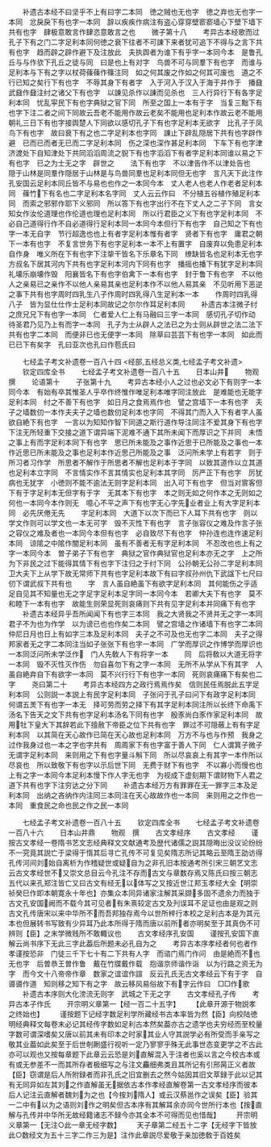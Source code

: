 <!-- { "loadSidebar": true } -->
　　补遗古本经不曰坚乎不上有曰字二本同　徳之贼也无也字　徳之弃也无也字一本同　忿戾戾下有也字一本同　辞以疾疾作病注有盗心穿穿壁窬窬墙心下壁下墙下共有也字　肆极意敢言作肆恣意敢言之也
　　微子第十八
　　考异古本经歌而过孔子下有之门二字足利本同何徳之衰下往者不可諌下来者犹可追下不得与之言下共有也字　趋而辟之辟作避下及注放此　夫执舆者为谁下有乎字一本同今本　是鲁孔丘与与作欤下孔丘之徒与同　曰是也上有对字　鸟兽不可与同羣下有也字　而谁与足利本与下有之字以杖荷蓧蓧作篠注同　如之何其废之作如之何其可废也　道之不行已知之矣行下有也字　不辱其身下有者字　入于河入于汉入于海于并作于　播鼗武鼗作鼗注纣之诸父下有也字　以諌见杀作以諌而见杀也　三人行异行下有各字足利本同　忧乱寜民下有也字典狱之官下同　所至之国上一本有于字　当复三黜下有也字下注二者之间下同故云吾老不能用作故云老矣不能用也足利本作故云老不能用　朝礼三日下有也字接舆楚人下同欲以感切孔子下有也字足利本无欲字　比孔子于凤鸟下有也字　故曰衰下有之也二字足利本也字同　諌止下辟乱隠居下共有也字辟作避　已而已而者无已而二字足利本同　伤之深也深作甚足利本同　下车下有也字津济渡处下自知津处下共同滔滔周流之貎下有也字滔滔下有者字足利本同谁以易之下有也字　已之为士无之字　辟世之
　　法下有也字　不以津告作不以津处告也　隠于山林是同羣作隠居于山林是与鸟兽同羣也足利本同但无也字　言凡天下此注作孔安国云足利本同丘皆不与易也也作之一本同今本　丈人老人也老人作老者足利本同　蓧竹下有名也二字足利本名字同　丈人云云作曰　不分植五谷植作殖足利本同　而索之邪邪作耶下义邪同　所以答下有也字出行不在下丈人之二子下同　言女知女作汝伦道理也作伦道也理也足利本同　所以行君臣之义下有也字足利本同　不必自己道得行作不自必道得行足利本同一本同今本但行下有也字　自己知之下有也字一本无自字　节行超逸也也上有者字足利本惟有者字　贤者下有也字　庸君之朝下一本有也字　不复言世务下有也字足利本一本不上有置字　自废弃以免患足利本自作身　唯义所在下有也字下注挚干皆名下乐章名下同　缭缺皆名也足利本无也字　方叔名下居其河内下共有也字足利本河内下同有也字　播摇也播下有犹字足利本同　礼壊乐崩壊作毁　阳襄皆名下有也字伯禽下一本有也字　封于鲁下有也字　不以他人之亲易已之亲作不以他人亲易其亲也足利本作不以他人易其亲　不见听用下恶逆之事下共有也字周时四乳生八子作周时四乳得八生足利本一本
　　作周时四乳得八子　皆为显仕仕作士足利本同故记之尔尔作耳足利本同
　　补遗古本注微子纣之庶兄兄下有也字一本同　仁者爱人仁上有马融曰三字一本同　感切孔子切作动　待圣君乃见乃上有而字一本同　孔子为士从辟人之法已之为士则从辟世之法二法下共有也字二本同　而便非已也无便字一本同　除草曰芸芸下有也字一本同　如此而已已下有矣字　孔曰亚次也孔曰作苞氏曰

　　七经孟子考文补遗卷一百八十四
<经部,五经总义类,七经孟子考文补遗>
　　钦定四库全书
　　七经孟子考文补遗卷一百八十五
　　日本山井
　　物观　撰
　　论语第十
　　子张第十九
　　考异古本经小人之过也必文必下有则字一本同今本　有始有卒其惟圣人乎卒作终惟作唯足利本唯字同注放此　是难能也无能字足利本同　纣之不善下有也字　如日月之食焉焉作也　譬之宫墙下一本有也字　夫子之墙数仞一本作夫夫子之墙也数仞足利本也字同　不得其门而入入下有者字人虽欲自絶下有也字　一言以为知知作智下同道之斯行道作导注同注不爱其身下有也字下注无所轻重下交接之道下谓异端下泥难不通下其所未闻下而厚识之下并同　未悟之事上有而字足利本同下有也字　思已所未能及之事作近思于已所能及之事也一本作近思已所未能及之事也足利本作近思己所能及之事　泛问所未学上有若字　则于所习者习作学　所思者不解作于所思者不解也足利本于字同　以致其道作以立其道也足利本立字同　不言情实作不言其情实也足利本其字同　厉严正下有也字　厉犹病也无犹字　小徳则不能不逾法无则字足利本同　出入可下有也字　但当对賔客但下有于字足利本无但字有于字　无其本下有也字　本之则无如之何作本之无则如之何也一本同今本作则无　噫心不平之声下有也字无心字先业者业上有大字足利本同　必先厌倦无先
　　字足利本同　大道下以次下而已下人耳下共有也字　则以学文作则可以学文也一本无可字　毁不灭性下有也字　言子张容仪之难及作言子张之容仪之难及者也一本同今本但有也字　必自致尽下有也字　仲孙连也连作速足利本同　谅隂之中隂作闇足利本同　虽有不善者无有字足利本同　不忍改也也上有之字一本同今本　曽子弟子下有也字　典狱之官作典狱官也足利本亦无之字　上之所为下非民之过下能得其情下有也字下注归之于纣下同　公孙朝无公孙二字足利本同　卫大夫下上从学下故无常师下共有也字足利本故下有曰字叔孙州仇下武諡下七尺曰仞下谓武叔下共有也
　　字　言人虽自絶虽下有欲字足利本同　其何能伤之乎适足自见其不知量也无之字足字足利本足字同一本同今本　若卿大夫下有也字　莫不和睦下一本有也字　故能生则荣显死则哀痛则下共有见字足利本并同痛下有也字
　　补遗古本经异乎吾所闻闻下有也字三本同　我之大贤我之不贤并无之字一本同　君子不为也为作学　以为谤已也也作矣二本同　譬之宫墙之作诸墙下有也字二本同　仲尼日月也日上有如字三本及足利本同　夫子之不可及也无也字二本同　夫子之得邦家者无之字二本同注当如子张张下有也字一本同　广学而厚识之作博学而厚识也一本同泛问所未学泛作　门人先敎人下有将字一本
　　同　后将敎以大道无将字一本同　毁不灭性灭作伤　勿自喜勿下有之字一本同　无所不从学从下有其字　人虽自絶弃自下有欲字一本同　莫不兴行行下有也字一本同　死则哀痛痛下有矣也二字
　　尧曰第二十
　　考异古本经四方之政行焉焉作矣　信则民任焉脱此五字足利本同　公则説一本説上有民字足利本同　子张问于孔子曰问下有政字足利本同　何谓五羙下有也字一本无　择可劳而劳之择下有其字足利本同注所以长终下命禹下汤名下告天之文下共有也字足利本汤名下同有也字　殷豕尚白豕作家足利本同　故用牡下皇大下其辞若此下擅赦下帝臣之位下共有也字　罪过不可隠蔽上有有字足利本同　以其简在天心故作已简在天心故也足利本同　万方不与也与作预　我身之过作我身过也一本之字也字共有　周周家下有也字富于善人下同　仁人谓箕子微子无谓字足利本同　来则用之下有也字量斗斛下同　所以尽哀哀上有其字一本作所以尽哀也　所以致敬下有也字以示后世下同　无费于财下有也字　不以寡小而慢也也上有之字一本同今本足利本慢下作人字无也字　为视成下虚刻期下谓财物下人君之道下共有也字下注穷达之分下同
　　补遗古本经万方有罪罪在无一罪字三本及足利本同　出纳之吝纳作内注同三本同注在天心故故作也一本同　来则用之之作也一本同　重食民之命也民之作之民一本同















　　七经孟子考文补遗卷一百八十五
　　钦定四库全书
　　七经孟子考文补遗卷一百八十六
　　日本山井鼎
　　物观　撰
　　古文孝经序
　　古文孝经
　　谨按古文孝经一卷隋书艺文志经典释文文献通考及歴代诸儒之説其隠晦出没议论纷纷不一究竟其説亡于梁得于惰其后寻亡孔传不可复见矣隋志所记其略云至隋王劭访得孔传河间刘始自离析为作稽疑世或疑自为之非孔旧本按通考所引宋三朝艺文志云古文孝经世不又崇文总目云今孔注不存而古文与章数存焉又陈氏曰按三朝志五代以来孔郑注皆亡又曰古文有经无以体写之又按近世江邦玉孝经大全【明崇祯癸巳作即本朝寛永十年也】亦集众本同异诸家注解其采撷多固不遗余力而独于古文孔安国阙而不载今其可见者有朱熹较定古文及刋误耳不足证也由是观之则古文孔传唐宋以来中华所不而吾邦独存焉今以世所梓行本校之足利古本是为其元本也但展转书写致有少异耳乃此本所得于隋而唐以前所者亦明矣至于其真伪不可辨则【臣】之末学微贱所不敢輙议也
　　古文孝经序孔安国
　　谨按孔安国下直解云尚书序下无此三字此葢后所题未必孔自为之
　　考异古本序孝经者何也者作孝谨按恐非　门徒三千下七十有二下共有人字　而谘门焉门作问　由是絶而不也无也字　后曽恭王曽作鲁　戴在竹牒戴作载　抱谐京师谐作诣　以为行路之资无为字　而今文十八帝帝作章　数家之谊谊作諠　反云孔氏无古文孝经云下有于字　自噵噵作道　知则移之知下有之字　故云移风易俗故下有字云作曰　□□作歌
　　补遗古本序则大化滂流无则字　武城之下无之字
　　古文孝经孔子传
　　考异古本子作氏
　　开宗明义章第一【经一百二十五字】
　　【此章开源于物説孝之终始也】
　　谨按题下记经字数足利学所藏经书古本率皆为然【臣】向校陆徳明经典释文每卷末必记其经传字数如足利古本然矣葢亦古之遗学也夫穷经而至校量字数可谓深嗜矣又唐以前其未有印本之时家其业人守其説学必有所受而手亲写之敬其业葢如此矣至于后世剞劂盛行视听一定乃寥寥乎殊无此事世态变更学之不古此亦可以观也又按每章题下此章云云恐是刘直解混入于注者也奚以言之今校古本或有或无参差不一而其所存者极细写之与注文麤细弗类且其所记有引邢昺正义者故【臣】窃谓是后人所附録者而非孔氏之旧宜删去之然今姑因其旧文萃録于此以记其有无同异如左其刘之作直解虽无据依古本作孝经直解卷第一古文孝经序而彼本后人记注云直解者魏刘为之也【今按刘隋人】或云汉蔡邕作之误矣【臣】验其一二中有以为之语则刘作之明矣但古本序有其解耳余亦同今世所行本也【按直解与孔传并中华所无故经籍诸志不録今亦其全本不可得而见也惜哉】
　　开宗明义章第一【无注○此一章无经字数】
　　天子章第二经五十二字【无经字下皆放此○数经文为五十三字二作三为是】注作此章説尽爱敬于亲加徳敎于百姓矣
